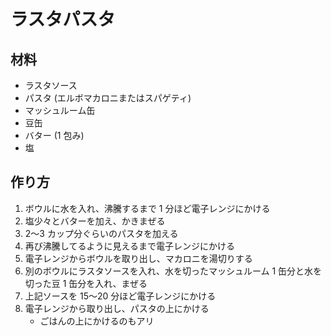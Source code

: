 # ラスタパスタ

## 材料

* ラスタソース
* パスタ (エルボマカロニまたはスパゲティ)
* マッシュルーム缶
* 豆缶
* バター (1 包み)
* 塩

## 作り方

1. ボウルに水を入れ、沸騰するまで 1 分ほど電子レンジにかける
2. 塩少々とバターを加え、かきまぜる
3. 2〜3 カップ分ぐらいのパスタを加える
4. 再び沸騰してるように見えるまで電子レンジにかける
5. 電子レンジからボウルを取り出し、マカロニを湯切りする
6. 別のボウルにラスタソースを入れ、水を切ったマッシュルーム 1 缶分と水を切った豆 1 缶分を入れ、まぜる
7. 上記ソースを 15〜20 分ほど電子レンジにかける
8. 電子レンジから取り出し、パスタの上にかける
    * ごはんの上にかけるのもアリ
